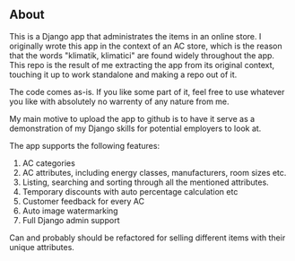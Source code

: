 ## About

This is a Django app that administrates the items in an online store. I originally wrote this app in the context of an AC store, which is the reason that the words "klimatik, klimatici" are found widely throughout the app. This repo is the result of me extracting the app from its original context, touching it up to work standalone and making a repo out of it.

The code comes as-is. If you like some part of it, feel free to use whatever you like with absolutely no warrenty of any nature from me.

My main motive to upload the app to github is to have it serve as a demonstration of my Django skills for potential employers to look at.

The app supports the following features:

1. AC categories
2. AC attributes, including energy classes, manufacturers, room sizes etc.
3. Listing, searching and sorting through all the mentioned attributes.
4. Temporary discounts with auto percentage calculation etc
5. Customer feedback for every AC
6. Auto image watermarking
7. Full Django admin support

Can and probably should be refactored for selling different items with their unique attributes.